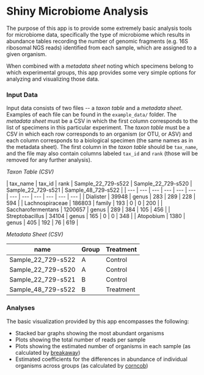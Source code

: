 # Shiny Microbiome Analysis

The purpose of this app is to provide some extremely basic 
analysis tools for microbiome data, specifically the type of
microbiome which results in abundance tables recording the
number of genomic fragments (e.g. 16S ribosomal NGS reads)
identified from each sample, which are assigned to a given
organism.

When combined with a _metadata sheet_ noting which specimens
belong to which experimental groups, this app provides some
very simple options for analyzing and visualizing those data.

### Input Data

Input data consists of two files -- a _taxon table_ and a
_metadata sheet_. Examples of each file can be found in the
`example_data/` folder. The _metadata sheet_ must be a CSV
in which the first column corresponds to the list of specimens
in this particular experiment. The _taxon table_ must be a
CSV in which each row corresponds to an organism (or OTU, or 
ASV) and each column corresponds to a biological specimen
(the same names as in the metadata sheet). The first column in
the  _taxon table_ should be `tax_name`, and the file may also
contain columns labeled `tax_id` and `rank` (those will be
removed for any further analysis). 

*Taxon Table (CSV)*

| tax_name | tax_id | rank | Sample_22_729-s522 | Sample_22_729-s520 | Sample_22_729-s521 | Sample_48_729-s522 | 
| --- | --- | --- | --- | --- | --- | --- | --- | --- | --- | --- | --- |
| Dialister | 39948 | genus | 283 | 289 | 228 | 594 |
| Lachnospiraceae | 186803 | family | 193 | 0 | 0 | 200 |
| Saccharofermentans | 1200657 | genus | 289 | 384 | 105 | 456 |
| Streptobacillus | 34104 | genus | 165 | 0 | 0 | 348 |
| Atopobium | 1380 | genus | 405 | 192 | 76 | 619 |

*Metadata Sheet (CSV)*

| name | Group | Treatment |
| --- | --- | --- |
| Sample_22_729-s522 | A | Control |
| Sample_22_729-s520 | A | Control |
| Sample_22_729-s521 | B | Control |
| Sample_48_729-s522 | B | Treatment |

### Analyses

The basic visualization provided by this app encompasses the following:

  * Stacked bar graphs showing the most abundant organisms
  * Plots showing the total number of reads per sample
  * Plots showing the estimated number of organisms in each sample (as calculated by [breakaway](https://github.com/adw96/breakaway))
  * Estimated coefficients for the differences in abundance of individual organisms across groups (as calculated by [corncob](https://github.com/bryandmartin/corncob))
